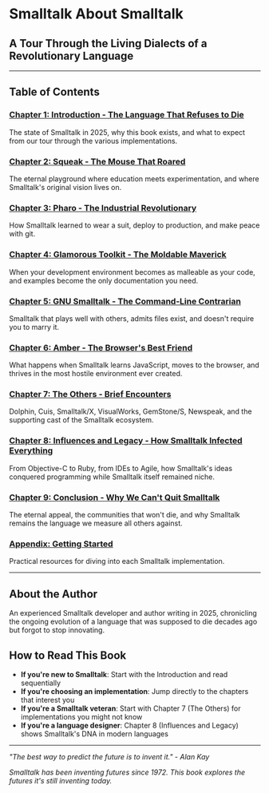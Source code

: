 # Smalltalk About Smalltalk
## A Tour Through the Living Dialects of a Revolutionary Language

---

## Table of Contents

### [Chapter 1: Introduction - The Language That Refuses to Die](chapters/01-introduction.md)
The state of Smalltalk in 2025, why this book exists, and what to expect from our tour through the various implementations.

### [Chapter 2: Squeak - The Mouse That Roared](chapters/02-squeak.md)
The eternal playground where education meets experimentation, and where Smalltalk's original vision lives on.

### [Chapter 3: Pharo - The Industrial Revolutionary](chapters/03-pharo.md)
How Smalltalk learned to wear a suit, deploy to production, and make peace with git.

### [Chapter 4: Glamorous Toolkit - The Moldable Maverick](chapters/04-glamorous-toolkit.md)
When your development environment becomes as malleable as your code, and examples become the only documentation you need.

### [Chapter 5: GNU Smalltalk - The Command-Line Contrarian](chapters/05-gnu-smalltalk.md)
Smalltalk that plays well with others, admits files exist, and doesn't require you to marry it.

### [Chapter 6: Amber - The Browser's Best Friend](chapters/06-amber.md)
What happens when Smalltalk learns JavaScript, moves to the browser, and thrives in the most hostile environment ever created.

### [Chapter 7: The Others - Brief Encounters](chapters/07-others.md)
Dolphin, Cuis, Smalltalk/X, VisualWorks, GemStone/S, Newspeak, and the supporting cast of the Smalltalk ecosystem.

### [Chapter 8: Influences and Legacy - How Smalltalk Infected Everything](chapters/08-influences.md)
From Objective-C to Ruby, from IDEs to Agile, how Smalltalk's ideas conquered programming while Smalltalk itself remained niche.

### [Chapter 9: Conclusion - Why We Can't Quit Smalltalk](chapters/09-conclusion.md)
The eternal appeal, the communities that won't die, and why Smalltalk remains the language we measure all others against.

### [Appendix: Getting Started](chapters/appendix.md)
Practical resources for diving into each Smalltalk implementation.

---

## About the Author

An experienced Smalltalk developer and author writing in 2025, chronicling the ongoing evolution of a language that was supposed to die decades ago but forgot to stop innovating.

## How to Read This Book

- **If you're new to Smalltalk**: Start with the Introduction and read sequentially
- **If you're choosing an implementation**: Jump directly to the chapters that interest you
- **If you're a Smalltalk veteran**: Start with Chapter 7 (The Others) for implementations you might not know
- **If you're a language designer**: Chapter 8 (Influences and Legacy) shows Smalltalk's DNA in modern languages

---

*"The best way to predict the future is to invent it." - Alan Kay*

*Smalltalk has been inventing futures since 1972. This book explores the futures it's still inventing today.*